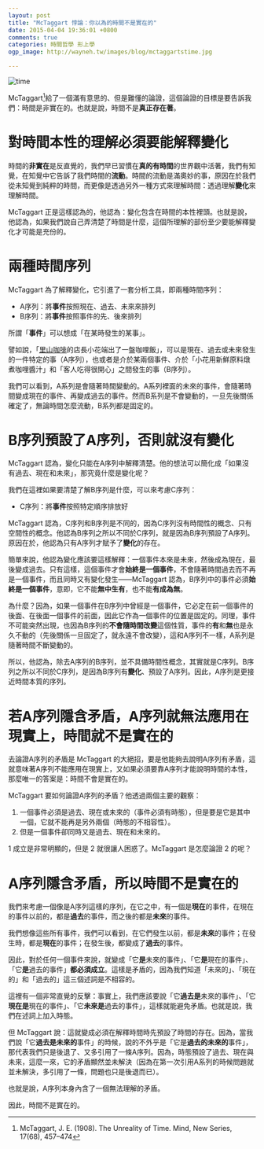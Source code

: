 ```yaml
---
layout: post
title: "McTaggart 悖論：你以為的時間不是實在的"
date: 2015-04-04 19:36:01 +0800
comments: true
categories: 時間哲學 形上學
ogp_image: http://wayneh.tw/images/blog/mctaggartstime.jpg

---
```


![time](/images/blog/mctaggartstime.jpg)

McTaggart[^1]給了一個滿有意思的、但是難懂的論證，這個論證的目標是要告訴我們：時間是非實在的。也就是說，時間不是**真正存在著**。

<!--more-->

# 對時間本性的理解必須要能解釋變化

時間的**非實在**是反直覺的，我們早已習慣在**真的有時間**的世界觀中活著，我們有知覺，在知覺中它告訴了我們時間的**流動**。時間的流動是滿奧妙的事，原因在於我們從未知覺到純粹的時間，而更像是透過另外一種方式來理解時間：透過理解**變化**來理解時間。

McTaggart 正是這樣認為的，他認為：變化包含在時間的本性裡頭。也就是說，他認為，如果我們說自己弄清楚了時間是什麼，這個所理解的部份至少要能解釋變化才可能是充份的。

# 兩種時間序列

McTaggart 為了解釋變化，它引進了一套分析工具，即兩種時間序列：

* A序列：將**事件**按照現在、過去、未來來排列
* B序列：將**事件**按照事件的先、後來排列

所謂「**事件**」可以想成「在某時發生的某事」。

譬如說，「[里山咖啡](http://satoyamacafe.tw/)的店長小花端出了一盤咖哩飯」，可以是現在、過去或未來發生的一件特定的事（A序列），也或者是介於某兩個事件、介於「小花用新鮮原料燉煮咖哩醬汁」和「客人吃得很開心」之間發生的事（B序列）。

我們可以看到，A系列是會隨著時間變動的。A系列裡面的未來的事件，會隨著時間變成現在的事件、再變成過去的事件。然而B系列是不會變動的，一旦先後關係確定了，無論時間怎麼流動，B系列都是固定的。

# B序列預設了A序列，否則就沒有變化

McTaggart 認為，變化只能在A序列中解釋清楚。他的想法可以簡化成「如果沒有過去、現在和未來」，那究竟什麼是變化呢？

我們在這裡如果要清楚了解B序列是什麼，可以來考慮C序列：

* C序列：將**事件**按照特定順序排放好

McTaggart 認為，C序列和B序列是不同的，因為C序列沒有時間性的概念、只有空間性的概念。他認為B序列之所以不同於C序列，就是因為B序列預設了A序列。原因在於，他認為只有A序列才賦予了**變化**的存在。

簡單來說，他認為變化應該要這樣解釋：一個事件本來是未來，然後成為現在，最後變成過去。只有這樣，這個事件才會**始終是一個事件**，不會隨著時間過去而不再是一個事件，而且同時又有變化發生——McTaggart 認為，B序列中的事件必須**始終是一個事件**，意即，它不能**無中生有**，也不能**有成為無**。

為什麼？因為，如果一個事件在B序列中曾經是一個事件，它必定在前一個事件的後面、在後面一個事件的前面，因此它作為一個事件的位置是固定的。同理，事件不可能突然出現，也因為B序列的**不會隨時間改變**這個性質，事件的**有**和**無**也是永久不動的（先後關係一旦固定了，就永遠不會改變），這和A序列不一樣，A系列是隨著時間不斷變動的。

所以，他認為，除去A序列的B序列，並不具備時間性概念，其實就是C序列。B序列之所以不同於C序列，是因為B序列有**變化**、預設了A序列。因此，A序列是更接近時間本質的序列。

# 若A序列隱含矛盾，A序列就無法應用在現實上，時間就不是實在的

去論證A序列的矛盾是 McTaggart 的大絕招，要是他能夠去說明A序列有矛盾，這就意味著A序列不能應用在現實上，又如果必須要靠A序列才能說明時間的本性，那麼唯一的答案是：時間不會是實在的。 

McTaggart 要如何論證A序列的矛盾？他透過兩個主要的觀察：

1. 一個事件必須是過去、現在或未來的（事件必須有時態），但是要是它是其中一個，它就不能再是另外兩個（時態的不相容性）。
2. 但是一個事件卻同時又是過去、現在和未來的。

1 成立是非常明顯的，但是 2 就很讓人困惑了。McTaggart 是怎麼論證 2 的呢？

# A序列隱含矛盾，所以時間不是實在的

我們來考慮一個像是A序列這樣的序列，在它之中，有一個是**現在**的事件，在現在的事件以前的，都是**過去**的事件，而之後的都是**未來**的事件。

我們想像這些所有事件，我們可以看到，在它們發生以前，都是**未來**的事件；在發生時，都是**現在**的事件；在發生後，都變成了**過去**的事件。

因此，對於任何一個事件來說，就變成「它**是**未來的事件」、「它**是**現在的事件」、「它**是**過去的事件」**都必須成立**。這樣是矛盾的，因為我們知道「未來的」、「現在的」和「過去的」這三個述詞是不相容的。

這裡有一個非常直覺的反擊：事實上，我們應該要說「它**過去是**未來的事件」、「它**現在是**現在的事件」、「它**未來是**過去的事件」，這樣就能避免矛盾。也就是說，我們在述詞上加入時態。

但 McTaggart 說：這就變成必須在解釋時間時先預設了時間的存在。因為，當我們說「它**過去是未來的**事件」的時候，說的不外乎是「它是**過去的未來的**事件」，那代表我們只是後退了、又多引用了一條A序列。因為，時態預設了過去、現在與未來，這麼一來，它的矛盾顯然並未解決（因為在第一次引用A系列的時候問題就並未解決，多引用了一條，問題也只是後退而已）。

也就是說，A序列本身內含了一個無法理解的矛盾。

因此，時間不是實在的。

[^1]: McTaggart, J. E. (1908). The Unreality of Time. Mind, New Series, 17(68), 457–474

